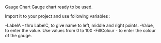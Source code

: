 Gauge Chart
Gauge chart ready to be used.

Import it to your project and use following variables :

-LabelA - thru LabelC, to give name to left, middle and right points.
-Value, to enter the value. Use values from 0 to 100
-FillColour - to enter the colour of the gauge.
